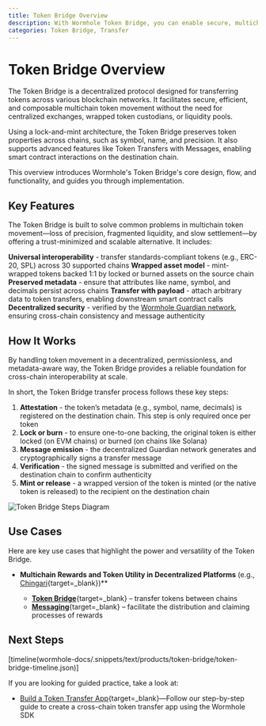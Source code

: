 ```yaml
---
title: Token Bridge Overview
description: With Wormhole Token Bridge, you can enable secure, multichain communication, build multichain apps, sync data, and coordinate actions across blockchains.
categories: Token Bridge, Transfer
---
```



# Token Bridge Overview

The Token Bridge is a decentralized protocol designed for transferring tokens across various blockchain networks. It facilitates secure, efficient, and composable multichain token movement without the need for centralized exchanges, wrapped token custodians, or liquidity pools.

Using a lock-and-mint architecture, the Token Bridge preserves token properties across chains, such as symbol, name, and precision. It also supports advanced features like Token Transfers with Messages, enabling smart contract interactions on the destination chain.

This overview introduces Wormhole's Token Bridge's core design, flow, and functionality, and guides you through implementation.

## Key Features

The Token Bridge is built to solve common problems in multichain token movement—loss of precision, fragmented liquidity, and slow settlement—by offering a trust-minimized and scalable alternative. It includes:

**Universal interoperability** - transfer standards-compliant tokens (e.g., ERC-20, SPL) across 30 supported chains
**Wrapped asset model** - mint-wrapped tokens backed 1:1 by locked or burned assets on the source chain
**Preserved metadata** - ensure that attributes like name, symbol, and decimals persist across chains
**Transfer with payload** - attach arbitrary data to token transfers, enabling downstream smart contract calls
**Decentralized security** - verified by the [Wormhole Guardian network](docs/learn/infrastructure/guardians/), ensuring cross-chain consistency and message authenticity

## How It Works

By handling token movement in a decentralized, permissionless, and metadata-aware way, the Token Bridge provides a reliable foundation for cross-chain interoperability at scale.


In short, the Token Bridge transfer process follows these key steps:

1.  **Attestation** - the token’s metadata (e.g., symbol, name, decimals) is registered on the destination chain. This step is only required once per token
2.  **Lock or burn** - to ensure one-to-one backing, the original token is either locked (on EVM chains) or burned (on chains like Solana)
3.  **Message emission** - the decentralized Guardian network generates and cryptographically signs a transfer message
4.  **Verification** - the signed message is submitted and verified on the destination chain to confirm authenticity
5.  **Mint or release** - a wrapped version of the token is minted (or the native token is released) to the recipient on the destination chain

![Token Bridge Steps Diagram](docs/images/learn/transfers/token-bridge/token-bridge-diagram.webp)

## Use Cases

Here are key use cases that highlight the power and versatility of the Token Bridge.

- **Multichain Rewards and Token Utility in Decentralized Platforms** (e.g., [Chingari](https://chingari.io/){target=\_blank})** 

    - [**Token Bridge**](/docs/products/token-bridge/get-started/){target=\_blank} – transfer tokens between chains
    - [**Messaging**](/docs/products/messaging/get-started/){target=\_blank} – facilitate the distribution and claiming processes of rewards

## Next Steps

[timeline(wormhole-docs/.snippets/text/products/token-bridge/token-bridge-timeline.json)]

If you are looking for guided practice, take a look at: 

- [Build a Token Transfer App](docs/tutorials/typescript-sdk/tokens-via-token-bridge/){target=\_blank}—Follow our step-by-step guide to create a cross-chain token transfer app using the Wormhole SDK

